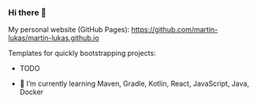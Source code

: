 ### Hi there 👋

My personal website (GitHub Pages): https://github.com/martin-lukas/martin-lukas.github.io

Templates for quickly bootstrapping projects:
- TODO

- 🌱 I’m currently learning Maven, Gradle, Kotlin, React, JavaScript, Java, Docker
